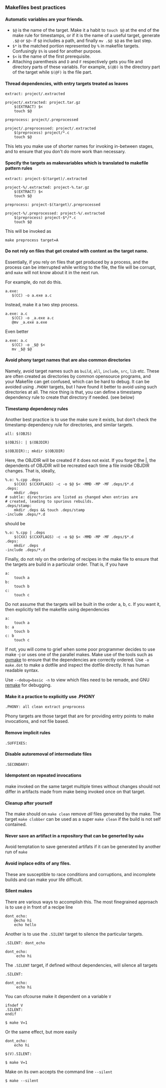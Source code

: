 ### Makefiles best practices


#### Automatic variables are your friends.

* `$@` is the name of the target. Make it a habit to `touch $@` at the end of the make rule for timestamps, or if it is the name of a useful target, generate `.$@` or `$@~` if `$@` includes a path, and finally `mv .$@ $@` as the last step.
* `$*` is the matched portion represented by `%` in makefile targets. Confusingly `$%` is used for another purpose.
* `$<` is the name of the first prerequisite.
* Attaching parenthesis and `D` and `F` respectively gets you file and directory parts of these variabls. For example, `$(@D)` is the directory part of the target while `$(@F)` is the file part.

#### Thread dependencies, with entry targets treated as leaves

```
extract: project/.extracted

project/.extracted: project.tar.gz
    $(EXTRACT) $<
    touch $@

preprocess: project/.preprocessed

project/.preprocessed: project/.extracted
    $(preprocess) project/*.c
    touch $@
```

This lets you make use of shorter names for invoking in-between stages, and to ensure that you don't do more work than necessary.

#### Specify the targets as makevariables which is translated to makefile pattern rules

```
extract: project-$(target)/.extracted

project-%/.extracted: project-%.tar.gz
    $(EXTRACT) $<
    touch $@

preprocess: project-$(target)/.preprocessed

project-%/.preprocessed: project-%/.extracted
    $(preprocess) project-$*/*.c
    touch $@
```

This will be invoked as

```
make preprocess target=A
```

#### Do not rely on files that get created with content as the target name.

Essentially, if you rely on files that get produced by a process, and the process
can be interrupted while writing to the file, the file will be corrupt, and `make`
will not know about it in the next run.

For example, do not do this.

```
a.exe:
   $(CC) -o a.exe a.c
```

Instead, make it a two step process.

```
a.exe: a.c
   $(CC) -o _a.exe a.c
   @mv _a.exe a.exe
```

Even better

```
a.exe: a.c
   $(CC) -o _$@ $<
   mv _$@ $@
```


#### Avoid phony target names that are also common directories

Namely, avoid target names such as `build`, `all`, `include`, `src`, `lib` etc. These are often
created as directories by common opensource programs, and your Makefile can get confused, which
can be hard to debug. It can be avoided using `.PHONY` targets, but I have found it better to
avoid using such directories at all. The nice thing is that, you can define a timestamp dependency
rule to create that directory if needed. (see below)

#### Timestamp dependency rules

Another best practice is to use the make sure it exists, but don't check the timestamp dependency rule for directories, and similar targets.

```
all: $(OBJS)

$(OBJS): | $(OBJDIR)

$(OBJDIR):; mkdir $(OBJDIR)
```

Here, the OBJDIR will be created if it does not exist. If you forget the |, the dependents of OBJDIR will be recreated each time a file inside OBJDIR changes. That is, ideally,

```
%.o: %.cpp .deps
    $(CXX) $(CXXFLAGS) -c -o $@ $< -MMD -MP -MF .deps/$*.d
.deps:
    mkdir .deps
# subtle: directories are listed as changed when entries are
# created, leading to spurious rebuilds.
.deps/stamp:
    mkdir .deps && touch .deps/stamp
-include .deps/*.d
```

should be

```
%.o: %.cpp | .deps
    $(CXX) $(CXXFLAGS) -c -o $@ $< -MMD -MP -MF .deps/$*.d
.deps:
    mkdir .deps
-include .deps/*.d
```

Finally, do not rely on the ordering of recipes in the make file to ensure that the targets are build in a particular order. That is, if you have

```
a:
    touch a
b:
    touch b
c:
    touch c
```

Do not assume that the targets will be built in the order a, b, c. If you want it, then explicitly tell the makefile using dependencies

```
a:
    touch a
b: a
    touch b
c: b
    touch c
```

If not, you will come to grief when some poor programmer decides to use make -j <n> or uses one of the parallel makes. Make use of the tools such as [gvmake](https://metacpan.org/pod/release/AGENT/Makefile-GraphViz-0.18/script/gvmake) to ensure that the dependencies are correctly ordered. Use `-o make.dot` to make a dotfile and inspect the dotfile directly. It has human readable syntax.

Use `--debug=basic -n` to view which files need to be remade, and GNU [remake](http://bashdb.sourceforge.net/remake/) for debugging.

#### Make it a practice to explicitly use .PHONY

```
.PHONY: all clean extract preprocess
```

Phony targets are those target that are for providing entry points to make invocations, and not file based.

#### Remove implicit rules

```
.SUFFIXES:
```

#### Disable autoremoval of intermediate files

```
.SECONDARY:
```

#### Idempotent on repeated invocations

make invoked on the same target multiple times without changes should not differ in artifacts made from make being invoked once on that target.

#### Cleanup after yourself

The make should on `make clean` remove *all* files generated by the make. The target `make clobber` can be used as a super `make clean` if the build is not self contained.

#### Never save an artifact in a repository that can be generted by `make`

Avoid temptation to save generated artifats if it can be generated by another run of `make`

#### Avoid inplace edits of any files.

These are susceptible to race conditions and corruptions, and incomplete builds and can make your life difficult.

#### Silent makes

There are various ways to accomplish this. The most finegrained approach is to use `@` in front of a recipe line

```
dont_echo:
    @echo hi
    echo hello
```

Another is to use the `.SILENT` target to silence the particular targets.

```
.SILENT: dont_echo

dont_echo:
     echo hi
```

The `.SILENT` target, if defined without dependencies, will silence all targets

```
.SILENT:

dont_echo:
     echo hi
```

You can ofcourse make it dependent on a variable `V`

```
ifndef V
.SILENT:
endif
```

```
$ make V=1
```

Or the same effect, but more easily

```
dont_echo:
    echo hi

$(V).SILENT:
```

```
$ make V=1
```

Make on its own accepts the command line `--silent`

```
$ make --silent
```

